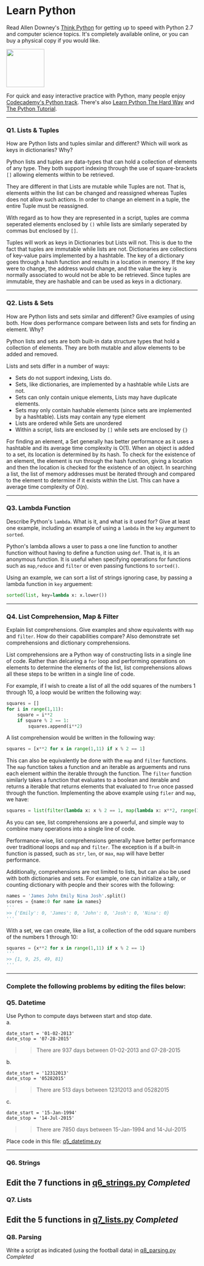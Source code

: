 # Learn Python

Read Allen Downey's [Think Python](http://www.greenteapress.com/thinkpython/) for getting up to speed with Python 2.7 and computer science topics. It's completely available online, or you can buy a physical copy if you would like.

<a href="http://www.greenteapress.com/thinkpython/"><img src="img/think_python.png" style="width: 100px;" target="_blank"></a>

For quick and easy interactive practice with Python, many people enjoy [Codecademy's Python track](http://www.codecademy.com/en/tracks/python). There's also [Learn Python The Hard Way](http://learnpythonthehardway.org/book/) and [The Python Tutorial](https://docs.python.org/2/tutorial/).

---

### Q1. Lists &amp; Tuples

How are Python lists and tuples similar and different? Which will work as keys in dictionaries? Why?

Python lists and tuples are data-types that can hold a collection of elements of any type. They both support indexing through the use of square-brackets `[]` allowing elements within to be retrieved.

They are different in that Lists are mutable while Tuples are not. That is, elements within the list can be changed and reassigned whereas Tuples does not allow such actions. In order to change an element in a tuple, the entire Tuple must be reassigned.

With regard as to how they are represented in a script, tuples are comma seperated elements enclosed by `()` while lists are similarly seperated by commas but enclosed by `[]`.

Tuples will work as keys in Dictionaries but Lists will not. This is due to the fact that tuples are immutable while lists are not. Dictionaries are collections of key-value pairs implemented by a hashtable. The key of a dictionary goes through a hash function and results in a location in memory. If the key were to change, the address would change, and the value the key is normally associated to would not be able to be retrieved. Since tuples are immutable, they are hashable and can be used as keys in a dictionary.

---

### Q2. Lists &amp; Sets

How are Python lists and sets similar and different? Give examples of using both. How does performance compare between lists and sets for finding an element. Why?

Python lists and sets are both built-in data structure types that hold a collection of elements. They are both mutable and allow elements to be added and removed.

Lists and sets differ in a number of ways:  
* Sets do not support indexing, Lists do.
* Sets, like dictionaries, are implemented by a hashtable while Lists are not.
* Sets can only contain unique elements, Lists may have duplicate elements.
* Sets may only contain hashable elements (since sets are implemented by a hashtable). Lists may contain any type element
* Lists are ordered while Sets are unordered
* Within a script, lists are enclosed by `[]` while sets are enclosed by `{}`

For finding an element, a Set generally has better performance as it uses a hashtable and its average time complexity is O(1). When an object is added to a set, its location is determined by its hash. To check for the existence of an element, the element is run through the hash function, giving a location and then the location is checked for the existence of an object. In searching a list, the list of memory addresses must be iterated through and compared to the element to determine if it exists within the List. This can have a average time complexity of O(n).

---

### Q3. Lambda Function

Describe Python's `lambda`. What is it, and what is it used for? Give at least one example, including an example of using a `lambda` in the `key` argument to `sorted`.

Python's lambda allows a user to pass a one line function to another function without having to define a function using `def`. That is, it is an anonymous function. It is useful when specifying operations for functions such as `map`,`reduce` and `filter` or even passing functions to `sorted()`.

Using an example, we can sort a list of strings ignoring case, by passing a lambda function in `key` arguement:  
```python
sorted(list, key=lambda x: x.lower())
```

---

### Q4. List Comprehension, Map &amp; Filter

Explain list comprehensions. Give examples and show equivalents with `map` and `filter`. How do their capabilities compare? Also demonstrate set comprehensions and dictionary comprehensions.

List comprehensions are a Python way of constructing lists in a single line of code. Rather than delcaring a `for` loop and performing operations on elements to determine the elements of the list, list comprehensions allows all these steps to be written in a single line of code.

For example, if I wish to create a list of all the odd squares of the numbers 1 through 10, a loop would be written the following way:  
```python
squares = []
for i in range(1,11):
    square = i**2
    if square % 2 == 1:
        squares.append(i**2)
```
A list comprehension would be written in the following way:
```python
squares = [x**2 for x in range(1,11) if x % 2 == 1]
```
This can also be equivalently be done with the `map` and `filter` functions. The `map` function takes a function and an iterable as arguements and runs each element within the iterable through the function. The `filter` function similarly takes a function that evaluates to a boolean and iterable and returns a iterable that returns elements that evaluated to `True` once passed through the function.
Implementing the above example using `filer` and `map`, we have:
```python
squares = list(filter(lambda x: x % 2 == 1, map(lambda x: x**2, range(1,11))))
```
As you can see, list comprehensions are a powerful, and simple way to combine many operations into a single line of code.

Performance-wise, list comprehensions generally have better performance over traditional loops and `map` and `filter`. The exception is if a built-in function is passed, such as `str`, `len`, or `max`, `map` will have better performance.

Additionally, comprehensions are not limited to lists, but can also be used with both dictionaries and sets. For example, one can initialize a tally, or counting dictionary with people and their scores with the following:  
```python
names = 'James John Emily Nina Josh'.split()
scores = {name:0 for name in names}
'''
>> {'Emily': 0, 'James': 0, 'John': 0, 'Josh': 0, 'Nina': 0}
'''
```
With a set, we can create, like a list, a collection of the odd square numbers of the numbers 1 through 10:  
```python
squares = {x**2 for x in range(1,11) if x % 2 == 1}
'''
>> {1, 9, 25, 49, 81}
'''
```
---

### Complete the following problems by editing the files below:

### Q5. Datetime
Use Python to compute days between start and stop date.   
a.  

```
date_start = '01-02-2013'    
date_stop = '07-28-2015'
```

>> There are 937 days between 01-02-2013 and 07-28-2015

b.  
```
date_start = '12312013'  
date_stop = '05282015'  
```

>> There are 513 days between 12312013 and 05282015

c.  
```
date_start = '15-Jan-1994'      
date_stop = '14-Jul-2015'  
```

>> There are 7850 days between 15-Jan-1994 and 14-Jul-2015

Place code in this file: [q5_datetime.py](python/q5_datetime.py)

---

### Q6. Strings
Edit the 7 functions in [q6_strings.py](python/q6_strings.py)
*Completed*
---

### Q7. Lists
Edit the 5 functions in [q7_lists.py](python/q7_lists.py)
*Completed*
---

### Q8. Parsing
Write a script as indicated (using the football data) in [q8_parsing.py](python/q8_parsing.py)
*Completed*




